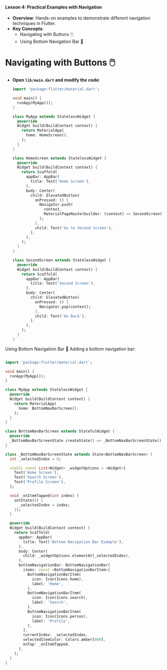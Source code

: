 
#### Lesson 4: Practical Examples with Navigation
- **Overview**: Hands-on examples to demonstrate different navigation techniques in Flutter.
- **Key Concepts**:
  - Navigating with Buttons 🖱️
  - Using Bottom Navigation Bar 🚤


# Navigating with Buttons 🖱️
- **Open `lib/main.dart` and modify the code**:
  ```dart
  import 'package:flutter/material.dart';

  void main() {
    runApp(MyApp());
  }

  class MyApp extends StatelessWidget {
    @override
    Widget build(BuildContext context) {
      return MaterialApp(
        home: HomeScreen(),
      );
    }
  }

  class HomeScreen extends StatelessWidget {
    @override
    Widget build(BuildContext context) {
      return Scaffold(
        appBar: AppBar(
          title: Text('Home Screen'),
        ),
        body: Center(
          child: ElevatedButton(
            onPressed: () {
              Navigator.push(
                context,
                MaterialPageRoute(builder: (context) => SecondScreen()),
              );
            },
            child: Text('Go to Second Screen'),
          ),
        ),
      );
    }
  }

  class SecondScreen extends StatelessWidget {
    @override
    Widget build(BuildContext context) {
      return Scaffold(
        appBar: AppBar(
          title: Text('Second Screen'),
        ),
        body: Center(
          child: ElevatedButton(
            onPressed: () {
              Navigator.pop(context);
            },
            child: Text('Go Back'),
          ),
        ),
      );
    }
  }
Using Bottom Navigation Bar 🚤
Adding a bottom navigation bar:
``` dart

import 'package:flutter/material.dart';

void main() {
  runApp(MyApp());
}

class MyApp extends StatelessWidget {
  @override
  Widget build(BuildContext context) {
    return MaterialApp(
      home: BottomNavBarScreen(),
    );
  }
}

class BottomNavBarScreen extends StatefulWidget {
  @override
  _BottomNavBarScreenState createState() => _BottomNavBarScreenState();
}

class _BottomNavBarScreenState extends State<BottomNavBarScreen> {
  int _selectedIndex = 0;

  static const List<Widget> _widgetOptions = <Widget>[
    Text('Home Screen'),
    Text('Search Screen'),
    Text('Profile Screen'),
  ];

  void _onItemTapped(int index) {
    setState(() {
      _selectedIndex = index;
    });
  }

  @override
  Widget build(BuildContext context) {
    return Scaffold(
      appBar: AppBar(
        title: Text('Bottom Navigation Bar Example'),
      ),
      body: Center(
        child: _widgetOptions.elementAt(_selectedIndex),
      ),
      bottomNavigationBar: BottomNavigationBar(
        items: const <BottomNavigationBarItem>[
          BottomNavigationBarItem(
            icon: Icon(Icons.home),
            label: 'Home',
          ),
          BottomNavigationBarItem(
            icon: Icon(Icons.search),
            label: 'Search',
          ),
          BottomNavigationBarItem(
            icon: Icon(Icons.person),
            label: 'Profile',
          ),
        ],
        currentIndex: _selectedIndex,
        selectedItemColor: Colors.amber[800],
        onTap: _onItemTapped,
      ),
    );
  }
}